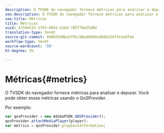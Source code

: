 ```yaml
---
description: O TVSDK do navegador fornece métricas para analisar e depurar. Você pode obter essas métricas usando o QoSProvider.
seo-description: O TVSDK do navegador fornece métricas para analisar e depurar. Você pode obter essas métricas usando o QoSProvider.
seo-title: Métricas
title: Métricas
uuid: 4734e532-1f83-4691-b1bd-785f78e55d8d
translation-type: tm+mt
source-git-commit: 040655d8ba5f91c98ed0584c08db226ffe1e0f4e
workflow-type: tm+mt
source-wordcount: '59'
ht-degree: 3%

---
```



# Métricas{#metrics}

O TVSDK do navegador fornece métricas para analisar e depurar. Você pode obter essas métricas usando o QoSProvider.

Por exemplo:

```js
var qosProvider = new AdobePSDK.QOSProvider(); 
qosProvider.attachMediaPlayer(player); 
var metrics = qosProvider.playbackInformation;
```

